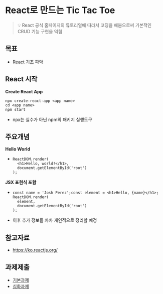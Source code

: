 # React로 만드는 Tic Tac Toe
> :bulb: React 공식 홈페이지의 튜토리얼에 따라서 코딩을 해봄으로써 기본적인 CRUD 기능 구현을 익힘

## 목표
- React 기초 파악

## React 시작
**Create React App**

```
npx create-react-app <app name>
cd <app name>
npm start
```

- npx는 실수가 아닌 npm의 패키지 실행도구



## 주요개념

**Hello World**

- ```react
  ReactDOM.render(
    <h1>Hello, world!</h1>,
    document.getElementById('root')
  );
  ```



**JSX 표현식 포함**

- ```react
  const name = 'Josh Perez';const element = <h1>Hello, {name}</h1>;
  ReactDOM.render(
    element,
    document.getElementById('root')
  );
  ```



- 이후 추가 정보들 차차 개인적으로 정리할 예정



## 참고자료
- https://ko.reactjs.org/

## 과제제출
- [기본과제](기본과제)
- [심화과제](심화과제)
